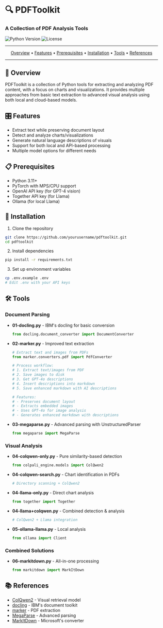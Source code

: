 # 🔍 PDFToolkit

### A Collection of PDF Analysis Tools

<p>
<img alt="Python Version" src="https://img.shields.io/badge/python-3.11-blue.svg" />
<img alt="License" src="https://img.shields.io/badge/License-MIT-yellow.svg" />
</p>

-----

<p align="center">
 <a href="#-overview">Overview</a> •
 <a href="#-features">Features</a> •
 <a href="#-prerequisites">Prerequisites</a> •
 <a href="#-installation">Installation</a> •
 <a href="#-tools">Tools</a> •
 <a href="#-references">References</a>
</p>

-----

## 📖 Overview

PDFToolkit is a collection of Python tools for extracting and analyzing PDF content, with a focus on charts and visualizations. It provides multiple approaches from basic text extraction to advanced visual analysis using both local and cloud-based models.

## 🎛️ Features

- Extract text while preserving document layout
- Detect and analyze charts/visualizations
- Generate natural language descriptions of visuals
- Support for both local and API-based processing
- Multiple model options for different needs

## 📋 Prerequisites

- Python 3.11+
- PyTorch with MPS/CPU support
- OpenAI API key (for GPT-4 vision)
- Together API key (for Llama)
- Ollama (for local Llama)

## 🚀 Installation

1. Clone the repository
```bash
git clone https://github.com/yourusername/pdftoolkit.git
cd pdftoolkit
```

2. Install dependencies
```bash
pip install -r requirements.txt
```

3. Set up environment variables
```bash
cp .env.example .env
# Edit .env with your API keys
```

## 🛠️ Tools

### Document Parsing
- **01-docling.py** - IBM's docling for basic conversion
  ```python
  from docling.document_converter import DocumentConverter
  ```

- **02-marker.py** - Improved text extraction
  ```python
  # Extract text and images from PDFs
  from marker.converters.pdf import PdfConverter
  
  # Process workflow:
  # 1. Extract text/images from PDF
  # 2. Save images to disk
  # 3. Get GPT-4o descriptions
  # 4. Insert descriptions into markdown
  # 5. Save enhanced markdown with AI descriptions
  
  # Features:
  # - Preserves document layout
  # - Extracts embedded images
  # - Uses GPT-4o for image analysis
  # - Generates enhanced markdown with descriptions
  ```

- **03-megaparse.py** - Advanced parsing with UnstructuredParser
  ```python
  from megaparse import MegaParse
  ```

### Visual Analysis
- **04-colqwen-only.py** - Pure similarity-based detection
  ```python
  from colpali_engine.models import ColQwen2
  ```

- **04-colqwen-search.py** - Chart identification in PDFs
  ```python
  # Directory scanning + ColQwen2
  ```

- **04-llama-only.py** - Direct chart analysis
  ```python
  from together import Together
  ```

- **04-llama+colqwen.py** - Combined detection & analysis
  ```python
  # ColQwen2 + Llama integration
  ```

- **05-ollama-llama.py** - Local analysis
  ```python
  from ollama import Client
  ```

### Combined Solutions
- **06-markitdown.py** - All-in-one processing
  ```python
  from markitdown import MarkItDown
  ```

## 📚 References

- [ColQwen2](https://huggingface.co/vidore/colqwen2-v0.1) - Visual retrieval model
- [docling](https://github.com/DS4SD/docling) - IBM's document toolkit
- [marker](https://github.com/VikParuchuri/marker) - PDF extraction
- [MegaParse](https://github.com/QuivrHQ/MegaParse) - Advanced parsing
- [MarkItDown](https://github.com/microsoft/markitdown) - Microsoft's converter